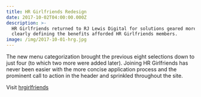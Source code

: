 ```yaml
---
title: HR Girlfriends Redesign
date: 2017-10-02T04:00:00.000Z
description: >-
  HR Girlfriends returned to RJ Lewis Digital for solutions geared more towards
  clearly defining the benefits afforded HR Girlfriends members. 
image: /img/2017-10-01-hrg.jpg
---
```

The new menu categorization brought the previous eight selections down to just four (to which two more were added later).  Joining HR Girlfriends has never been easier with the more concise application process and the prominent call to action in the header and sprinkled throughout the site.

Visit [hrgirlfriends](http://hrgirlfriends.com/)







